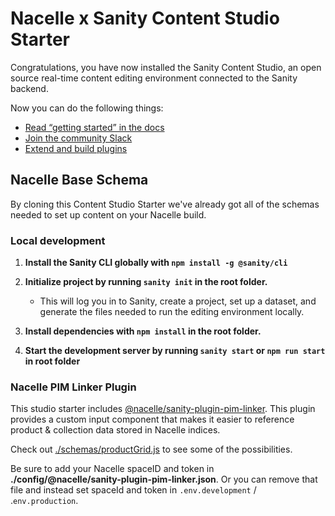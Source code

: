 # Nacelle x Sanity Content Studio Starter

Congratulations, you have now installed the Sanity Content Studio, an open source real-time content editing environment connected to the Sanity backend.

Now you can do the following things:

- [Read “getting started” in the docs](https://www.sanity.io/docs/introduction/getting-started?utm_source=readme)
- [Join the community Slack](https://slack.sanity.io/?utm_source=readme)
- [Extend and build plugins](https://www.sanity.io/docs/content-studio/extending?utm_source=readme)


## Nacelle Base Schema

By cloning this Content Studio Starter we've already got all of the schemas needed to set up content on your Nacelle build.

### Local development

1. **Install the Sanity CLI globally with `npm install -g @sanity/cli`**

2. **Initialize project by running `sanity init` in the root folder.**
    - This will log you in to Sanity, create a project, set up a dataset, and generate the files needed to run the editing environment locally.

3. **Install dependencies with `npm install` in the root folder.**

4. **Start the development server by running `sanity start` or `npm run start` in root folder**

### Nacelle PIM Linker Plugin

This studio starter includes [@nacelle/sanity-plugin-pim-linker](https://www.npmjs.com/package/@nacelle/sanity-plugin-pim-linker). This plugin provides a custom input component that makes it easier to reference product & collection data stored in Nacelle indices.

Check out [./schemas/productGrid.js](https://github.com/getnacelle/nacelle-sanity-content-studio/blob/master/schemas/productGrid.js) to see some of the possibilities.

Be sure to add your Nacelle spaceID and token in **./config/@nacelle/sanity-plugin-pim-linker.json**. Or you can remove that file and instead set spaceId and token in `.env.development` / .`env.production`.
